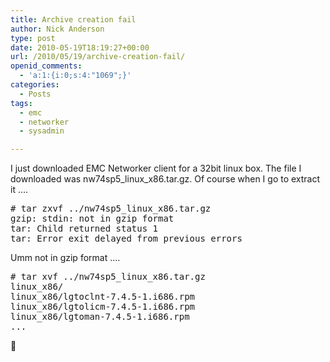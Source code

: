 ```yaml
---
title: Archive creation fail
author: Nick Anderson
type: post
date: 2010-05-19T18:19:27+00:00
url: /2010/05/19/archive-creation-fail/
openid_comments:
  - 'a:1:{i:0;s:4:"1069";}'
categories:
  - Posts
tags:
  - emc
  - networker
  - sysadmin

---
```

I just downloaded EMC Networker client for a 32bit linux box. The file I downloaded was nw74sp5\_linux\_x86.tar.gz. Of course when I go to extract it &#8230;.

<pre class="brush: bash; title: ; notranslate" title=""># tar zxvf ../nw74sp5_linux_x86.tar.gz
gzip: stdin: not in gzip format
tar: Child returned status 1
tar: Error exit delayed from previous errors
</pre>

Umm not in gzip format &#8230;.

<pre class="brush: bash; title: ; notranslate" title=""># tar xvf ../nw74sp5_linux_x86.tar.gz
linux_x86/
linux_x86/lgtoclnt-7.4.5-1.i686.rpm
linux_x86/lgtolicm-7.4.5-1.i686.rpm
linux_x86/lgtoman-7.4.5-1.i686.rpm
...</pre>

🙂